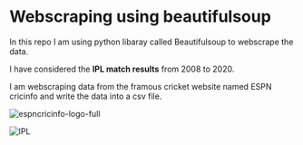 # Webscraping using beautifulsoup

In this repo I am using python libaray called Beautifulsoup to webscrape the data.

I have considered the **IPL match results** from 2008 to 2020.

I am webscraping data from the framous cricket website named ESPN cricinfo and write the data into a csv file.

<img src="https://i.ibb.co/bQP2zfN/espncricinfo-logo-full.png" alt="espncricinfo-logo-full" border="0" />

![IPL](https://i.ibb.co/dMM2HxZ/ipllogo.png)
